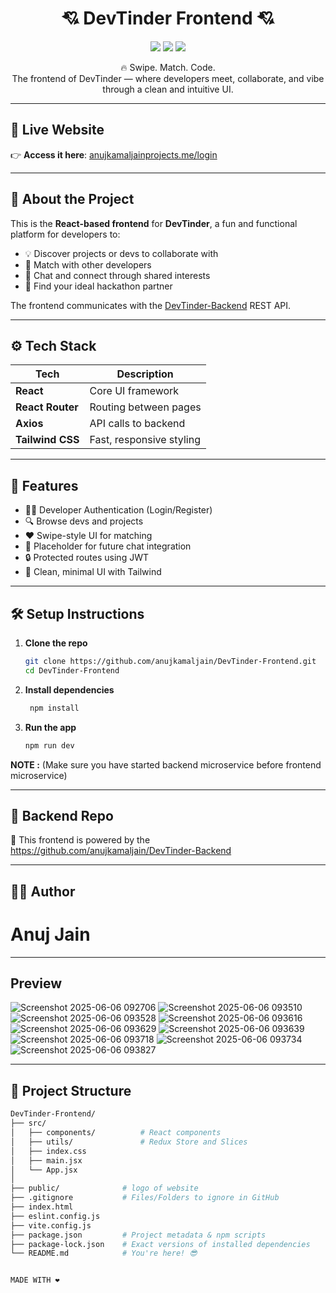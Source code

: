 <h1 align="center">💘 DevTinder Frontend 💘</h1>
<p align="center">
  <img src="https://img.shields.io/badge/Status-Live-brightgreen?style=for-the-badge" />
  <img src="https://img.shields.io/badge/Built%20with-React-blue?style=for-the-badge&logo=react" />
  <img src="https://img.shields.io/badge/By-Anuj%20Jain-orange?style=for-the-badge&logo=github" />
</p>

<p align="center">
  🔥 Swipe. Match. Code. <br />
  The frontend of DevTinder — where developers meet, collaborate, and vibe through a clean and intuitive UI.
</p>

---

## 🚀 Live Website

👉 **Access it here**: [anujkamaljainprojects.me/login](https://anujkamaljainprojects.me/login)

---

## 🎯 About the Project

This is the **React-based frontend** for **DevTinder**, a fun and functional platform for developers to:

- 💡 Discover projects or devs to collaborate with
- 💌 Match with other developers
- 💬 Chat and connect through shared interests
- 🎯 Find your ideal hackathon partner

The frontend communicates with the [DevTinder-Backend](https://github.com/anujkamaljain/DevTinder-Backend) REST API.

---

## ⚙️ Tech Stack

| Tech           | Description                     |
|----------------|---------------------------------|
| **React**      | Core UI framework               |
| **React Router** | Routing between pages         |
| **Axios**      | API calls to backend            |
| **Tailwind CSS** | Fast, responsive styling      |

---

## 🧩 Features

- 🧑‍💻 Developer Authentication (Login/Register)
- 🔍 Browse devs and projects
- ❤️ Swipe-style UI for matching
- 💬 Placeholder for future chat integration
- 🔒 Protected routes using JWT
- 🧼 Clean, minimal UI with Tailwind

---

## 🛠️ Setup Instructions

1. **Clone the repo**  
   ```bash
   git clone https://github.com/anujkamaljain/DevTinder-Frontend.git
   cd DevTinder-Frontend
2. **Install dependencies**
   ```bash
    npm install
3. **Run the app**
    ```bash
    npm run dev

**NOTE :** (Make sure you have started backend microservice before frontend microservice)


---

## 🔗 Backend Repo
🔧 This frontend is powered by the https://github.com/anujkamaljain/DevTinder-Backend

---

## 👨‍💻 Author
# Anuj Jain

---

## Preview

![Screenshot 2025-06-06 092706](https://github.com/user-attachments/assets/9ee73956-ab6f-4b23-a08d-1a0715386514)
![Screenshot 2025-06-06 093510](https://github.com/user-attachments/assets/dfedd71c-f44a-4bce-a709-3383c16ea0b1)
![Screenshot 2025-06-06 093528](https://github.com/user-attachments/assets/b1844284-7d24-4ac2-be78-1a13c77b6ae6)
![Screenshot 2025-06-06 093616](https://github.com/user-attachments/assets/eee655bd-5767-4e09-b0f1-c259a9ef534a)
![Screenshot 2025-06-06 093629](https://github.com/user-attachments/assets/74a2fe98-9c6b-45d5-a6af-9df6609b50d0)
![Screenshot 2025-06-06 093639](https://github.com/user-attachments/assets/366d9b7e-209a-484a-9cfb-41ca0ca291ef)
![Screenshot 2025-06-06 093718](https://github.com/user-attachments/assets/68476e79-8fbc-432f-9a10-4cb5bc426037)
![Screenshot 2025-06-06 093734](https://github.com/user-attachments/assets/2cd90de2-7707-4f7f-893e-ed9652182967)
![Screenshot 2025-06-06 093827](https://github.com/user-attachments/assets/e83c63da-80d4-4970-8721-535a25437f61)

---

## 📁 Project Structure
```bash
DevTinder-Frontend/
├── src/
│   ├── components/          # React components
│   ├── utils/               # Redux Store and Slices 
│   ├── index.css
│   ├── main.jsx
│   └── App.jsx
│
├── public/              # logo of website
├── .gitignore           # Files/Folders to ignore in GitHub
├── index.html
├── eslint.config.js
├── vite.config.js
├── package.json         # Project metadata & npm scripts
├── package-lock.json    # Exact versions of installed dependencies
└── README.md            # You're here! 😎


MADE WITH ❤️ 

